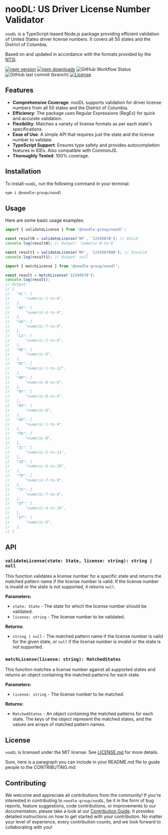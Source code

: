 # nooDL: US Driver License Number Validator

`nooDL` is a TypeScript-based Node.js package providing efficient validation of United States driver license numbers. It covers all 50 states and the District of Columbia.

Based on and updated in accordance with the formats provided by the [NTSI](https://ntsi.com/drivers-license-format/).

[![npm version](https://img.shields.io/npm/v/@noodle-group/noodl?style=flat-square)](https://www.npmjs.com/package/@noodle-group/noodl)
[![npm downloads](https://img.shields.io/npm/dm/@noodle-group/noodl?style=flat-square)](https://www.npmjs.com/package/@noodle-group/noodl)
![GitHub Workflow Status](https://img.shields.io/github/actions/workflow/status/noodle-group/noodl/production.yml?branch=master&event=push&style=flat-square)
![GitHub last commit (branch)](https://img.shields.io/github/last-commit/noodle-group/noodl/master?branch=master&style=flat-square)
[![License](https://img.shields.io/github/license/noodle-group/noodl?style=flat-square)](https://www.npmjs.com/package/@noodle-group/noodl)

## Features

- **Comprehensive Coverage**: nooDL supports validation for driver license numbers from all 50 states and the District of Columbia.
- **Efficiency**: The package uses Regular Expressions (RegEx) for quick and accurate validation.
- **Flexibility**: Matches a variety of license formats as per each state's specifications.
- **Ease of Use**: A simple API that requires just the state and the license number to validate.
- **TypeScript Support**: Ensures type safety and provides autocompletion features in IDEs. Also compatible with CommonJS.
- **Thoroughly Tested**: 100% coverage.

## Installation

To install `nooDL`, run the following command in your terminal:

```bash
npm i @noodle-group/noodl
```

## Usage

Here are some basic usage examples:

```typescript
import { validateLicense } from '@noodle-group/noodl';

const result0 = validateLicense('NY', '12345678'); // Valid
console.log(result0); // Output: 'numeric-8-to-9'

const result1 = validateLicense('NY', '1234567890'); // Invalid
console.log(result1); // Output: null

```

```typescript
import { matchLicense } from '@noodle-group/noodl';

const result = matchLicense('12345678');
console.log(result);
// Output:
// {
//   "AL": [
//       "numeric-1-to-8",
//   ],
//   "AR": [
//       "numeric-4-to-9",
//   ],
//   "GA": [
//       "numeric-7-to-9",
//   ],
//   "LA": [
//       "numeric-1-to-9",
//   ],
//   "ME": [
//       "numeric-8",
//   ],
//   "NC": [
//       "numeric-1-to-12",
//   ],
//   "NM": [
//       "numeric-8-to-9",
//   ],
//   "NY": [
//       "numeric-8-to-9",
//   ],
//   "OH": [
//       "numeric-8",
//   ],
//   "OR": [
//       "numeric-1-to-9",
//   ],
//   "PA": [
//       "numeric-8",
//   ],
//   "SC": [
//       "numeric-5-to-11",
//   ],
//   "SD": [
//       "numeric-6-to-10",
//   ],
//   "TN": [
//       "numeric-7-to-9",
//   ],
//   "TX": [
//       "numeric-7-to-8",
//   ],
//   "UT": [
//       "numeric-4-to-10",
//   ],
//   "VT": [
//       "numeric-8",
//   ],
// }
```

## API

### `validateLicense(state: State, license: string): string | null`

This function validates a license number for a specific state and returns the matched pattern name if the license number is valid. If the license number is invalid or the state is not supported, it returns `null`.

**Parameters:**

- `state: State` - The state for which the license number should be validated.
- `license: string` - The license number to be validated.

**Returns:**

- `string | null` - The matched pattern name if the license number is valid for the given state, or `null` if the license number is invalid or the state is not supported.

### `matchLicense(license: string): MatchedStates`

This function matches a license number against all supported states and returns an object containing the matched patterns for each state.

**Parameters:**

- `license: string` - The license number to be matched.

**Returns:**

- `MatchedStates` - An object containing the matched patterns for each state. The keys of the object represent the matched states, and the values are arrays of matched pattern names.

## License

`nooDL` is licensed under the MIT license. See [LICENSE.md](https://github.com/noodle-group/nooDL/blob/master/LICENSE) for more details.

Sure, here is a paragraph you can include in your README.md file to guide people to the CONTRIBUTING.md:

## Contributing

We welcome and appreciate all contributions from the community! If you're interested in contributing to `noodle-group/nooDL`, be it in the form of bug reports, feature suggestions, code contributions, or improvements to our documentation, please take a look at our [Contribution Guide](https://github.com/noodle-group/nooDL/blob/master/CONTRIBUTING.md). It provides detailed instructions on how to get started with your contribution. No matter your level of experience, every contribution counts, and we look forward to collaborating with you!

